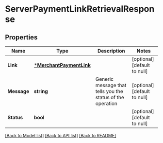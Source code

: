 # ServerPaymentLinkRetrievalResponse

## Properties
Name | Type | Description | Notes
------------ | ------------- | ------------- | -------------
**Link** | [***MerchantPaymentLink**](merchant.PaymentLink.md) |  | [optional] [default to null]
**Message** | **string** | Generic message that tells you the status of the operation | [optional] [default to null]
**Status** | **bool** |  | [optional] [default to null]

[[Back to Model list]](../README.md#documentation-for-models) [[Back to API list]](../README.md#documentation-for-api-endpoints) [[Back to README]](../README.md)

